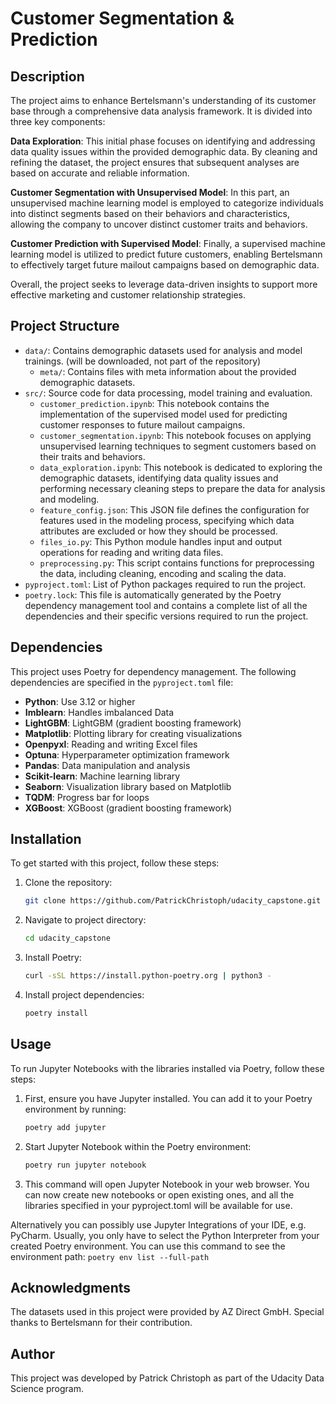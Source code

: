 # Customer Segmentation & Prediction

## Description
The project aims to enhance Bertelsmann's understanding of its customer base through a comprehensive data analysis framework. It is divided into three key components:

**Data Exploration**: This initial phase focuses on identifying and addressing data quality issues within the provided demographic data. By cleaning and refining the dataset, the project ensures that subsequent analyses are based on accurate and reliable information.

**Customer Segmentation with Unsupervised Model**: In this part, an unsupervised machine learning model is employed to categorize individuals into distinct segments based on their behaviors and characteristics, allowing the company to uncover distinct customer traits and behaviors.

**Customer Prediction with Supervised Model**: Finally, a supervised machine learning model is utilized to predict future customers, enabling Bertelsmann to effectively target future mailout campaigns based on demographic data.

Overall, the project seeks to leverage data-driven insights to support more effective marketing and customer relationship strategies.

## Project Structure
- `data/`: Contains demographic datasets used for analysis and model trainings. (will be downloaded, not part of the repository)
  - `meta/`: Contains files with meta information about the provided demographic datasets.
- `src/`: Source code for data processing, model training and evaluation.
  - `customer_prediction.ipynb`: This notebook contains the implementation of the supervised model used for predicting customer responses to future mailout campaigns.
  - `customer_segmentation.ipynb`: This notebook focuses on applying unsupervised learning techniques to segment customers based on their traits and behaviors.
  - `data_exploration.ipynb`: This notebook is dedicated to exploring the demographic datasets, identifying data quality issues and performing necessary cleaning steps to prepare the data for analysis and modeling.
  - `feature_config.json`: This JSON file defines the configuration for features used in the modeling process, specifying which data attributes are excluded or how they should be processed.
  - `files_io.py`: This Python module handles input and output operations for reading and writing data files.
  - `preprocessing.py`: This script contains functions for preprocessing the data, including cleaning, encoding and scaling the data.
- `pyproject.toml`: List of Python packages required to run the project.
- `poetry.lock`: This file is automatically generated by the Poetry dependency management tool and contains a complete list of all the dependencies and their specific versions required to run the project.

## Dependencies
This project uses Poetry for dependency management. The following dependencies are specified in the `pyproject.toml` file:

- **Python**: Use 3.12 or higher
- **Imblearn**: Handles imbalanced Data
- **LightGBM**: LightGBM (gradient boosting framework)
- **Matplotlib**: Plotting library for creating visualizations
- **Openpyxl**: Reading and writing Excel files
- **Optuna**: Hyperparameter optimization framework
- **Pandas**: Data manipulation and analysis
- **Scikit-learn**: Machine learning library
- **Seaborn**: Visualization library based on Matplotlib
- **TQDM**: Progress bar for loops
- **XGBoost**: XGBoost (gradient boosting framework)

## Installation
To get started with this project, follow these steps:

1. Clone the repository:
   ```bash
   git clone https://github.com/PatrickChristoph/udacity_capstone.git
   
2. Navigate to project directory:
   ```bash
   cd udacity_capstone

3. Install Poetry:
   ```bash
   curl -sSL https://install.python-poetry.org | python3 -

4. Install project dependencies:
   ```bash
   poetry install

## Usage
To run Jupyter Notebooks with the libraries installed via Poetry, follow these steps:
1. First, ensure you have Jupyter installed. You can add it to your Poetry environment by running:
   ```bash
   poetry add jupyter
2. Start Jupyter Notebook within the Poetry environment:
   ```bash
   poetry run jupyter notebook
3. This command will open Jupyter Notebook in your web browser. You can now create new notebooks or open existing ones, and all the libraries specified in your pyproject.toml will be available for use.

Alternatively you can possibly use Jupyter Integrations of your IDE, e.g. PyCharm. Usually, you only have to select the Python Interpreter from your created Poetry environment. You can use this command to see the environment path:
`poetry env list --full-path`

## Acknowledgments
The datasets used in this project were provided by AZ Direct GmbH. Special thanks to Bertelsmann for their contribution.

## Author
This project was developed by Patrick Christoph as part of the Udacity Data Science program.